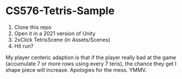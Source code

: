 # CS576-Tetris-Sample

1. Clone this repo
2. Open it in a 2021 version of Unity
3. 2xClick TetrisScene (in Assets/Scenes)
4. Hit run?

My player centeric adaption is that if the player really bad at the game (accumulate 7 or more rows using every 7 teris), the chance they get I shape piece will increase.
Apologies for the mess. YMMV.
